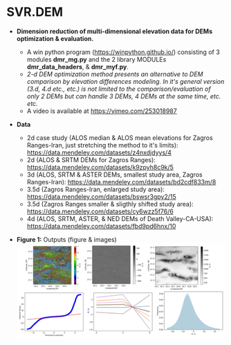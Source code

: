 # SVR.DEM
* **Dimension reduction of multi-dimensional elevation data for DEMs optimization & evaluation.**
  * A win python program (https://winpython.github.io/) consisting of 3 modules **dmr_mg.py** and the 2 library MODULEs **dmr_data_headers**, & **dmr_myf.py**.
  * _2-d DEM optimization method presents an alternative to DEM comparison by elevation differences modeling. In it's general version (3.d, 4.d etc., etc.) is not limited to the comparison/evaluation of only 2 DEMs but can handle 3 DEMs, 4 DEMs at the same time, etc. etc._
  * A video is available at https://vimeo.com/253018987
* **Data**
  * 2d case study (ALOS median & ALOS mean elevations for Zagros Ranges-Iran, just stretching the method to it's limits): https://data.mendeley.com/datasets/z4nxdjdyys/4
  * 2d (ALOS & SRTM DEMs for Zagros Ranges): https://data.mendeley.com/datasets/k9zpyh8c9k/5
  * 3d (ALOS, SRTM & ASTER DEMs, smallest study area, Zagros Ranges-Iran): https://data.mendeley.com/datasets/bd2cdf833m/8
  * 3.5d (Zagros Ranges-Iran, enlarged study area): https://data.mendeley.com/datasets/bswsr3gpy2/15
  * 3.5d (Zagros Ranges smaller & sligthly shifted study area): https://data.mendeley.com/datasets/cy6wzz5f76/6
  * 4d (ALOS, SRTM, ASTER, & NED DEMs of Death Valley-CA-USA): https://data.mendeley.com/datasets/fbd9pd6hnx/10

* **Figure 1:** Outputs (figure & images)
  ![Example of output images](https://github.com/miliaresis/SVR.DEM/blob/master/mapping2.jpg)
